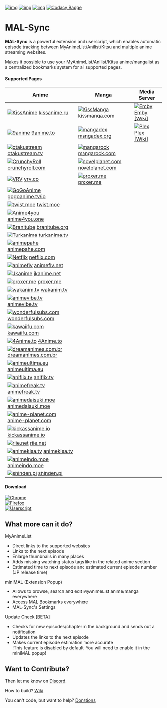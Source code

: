 [![img](https://img.shields.io/travis/com/lolamtisch/MALSync.svg?style=flat-square&logo=travis)](https://travis-ci.com/lolamtisch/MALSync)
[![img](https://img.shields.io/discord/358599430502481920.svg?style=flat-square&logo=discord&label=Chat%20%2F%20Support&colorB=7289DA)](https://discordapp.com/invite/cTH4yaw)
[![img](https://img.shields.io/github/issues/lolamtisch/MALSync.svg?style=flat-square&logo=github&logoColor=white)](https://github.com/lolamtisch/MALSync/issues)
[![Codacy Badge](https://img.shields.io/codacy/grade/e07fabd76b97499788614bf48f8248db.svg?style=flat-square&logo=codacy&logoColor=white)](https://www.codacy.com/app/francisco.seipel/MALSync?utm_source=github.com&amp;utm_medium=referral&amp;utm_content=lolamtisch/MALSync&amp;utm_campaign=Badge_Grade)

# MAL-Sync
**MAL-Sync** is a powerful extension and userscript, which enables automatic episode tracking between MyAnimeList/Anilist/Kitsu and multiple anime streaming websites.  

Makes it possible to use your MyAnimeList/Anilist/Kitsu anime/mangalist as a centralized bookmarks system for all supported pages.  

#### **Supported Pages** <a id="anchor-link"></a>

| Anime                                    | Manga                                    | Media Server                             |
| ---------------------------------------- | ---------------------------------------- | ---------------------------------------- |
| [![KissAnime](https://www.google.com/s2/favicons?domain=kissanime.ru "KissAnime")](http://kissanime.ru) [kissanime.ru](http://kissanime.ru) | [![KissManga](https://www.google.com/s2/favicons?domain=kissmanga.com "KissManga")](http://kissmanga.com) [kissmanga.com](http://kissmanga.com) | [![Emby](https://www.google.com/s2/favicons?domain=app.emby.media "Emby")](http://app.emby.media) [Emby](http://app.emby.media) [[Wiki]](https://github.com/lolamtisch/MALSync/wiki/Emby-Plex) |
| [![9anime](https://www.google.com/s2/favicons?domain=9anime.to "9anime")](http://9anime.to)  [9anime.to](http://9anime.to) | [![mangadex](https://www.google.com/s2/favicons?domain=mangadex.org "mangadex")](https://mangadex.org) [mangadex.org](https://mangadex.org) | [![Plex](https://www.google.com/s2/favicons?domain=http://app.plex.tv "Plex")](http://app.plex.tv) [Plex](http://app.plex.tv) [[Wiki]](https://github.com/lolamtisch/MALSync/wiki/Emby-Plex) |
| [![otakustream](https://www.google.com/s2/favicons?domain=https://otakustream.tv "otakustream")](https://otakustream.tv) [otakustream.tv](https://otakustream.tv) | [![mangarock](https://www.google.com/s2/favicons?domain=mangarock.com "mangarock")](https://mangarock.com) [mangarock.com](https://mangarock.com) | |
| [![CrunchyRoll](https://www.google.com/s2/favicons?domain=crunchyroll.com "CrunchyRoll")](http://crunchyroll.com) [crunchyroll.com](http://crunchyroll.com) | [![novelplanet.com](https://www.google.com/s2/favicons?domain=https://novelplanet.com "Novelplanet.com")](novelplanet.com) [novelplanet.com](https://novelplanet.com) | |
| [![VRV](https://www.google.com/s2/favicons?domain=vrv.co "VRV")](https://vrv.co) [vrv.co](https://vrv.co) | [![proxer.me](https://www.google.com/s2/favicons?domain=http://proxer.me "Proxer")](http://proxer.me) [proxer.me](http://proxer.me) | |
| [![GoGoAnime](https://www.google.com/s2/favicons?domain=gogoanime.tv/io "GoGoAnime")](http://gogoanime.tv/io) [gogoanime.tv/io](http://gogoanime.tv/io) | | |
| [![twist.moe](https://www.google.com/s2/favicons?domain=twist.moe "twist.moe")](https://twist.moe) [twist.moe](https://twist.moe) | | |
| [![Anime4you](https://www.google.com/s2/favicons?domain=https://www.anime4you.one "Anime4you")](https://www.anime4you.one) [anime4you.one](https://www.anime4you.one) | | |
| [![Branitube](https://www.google.com/s2/favicons?domain=https://branitube.org "Branitube")](https://branitube.org) [branitube.org](https://branitube.org) | | |
| [![Turkanime](https://www.google.com/s2/favicons?domain=http://www.turkanime.tv "Turkanime")](http://www.turkanime.tv) [turkanime.tv](http://www.turkanime.tv) | | |
| [![animepahe](https://www.google.com/s2/favicons?domain=https://animepahe.com "animepahe")](https://animepahe.com) [animepahe.com](https://animepahe.com) | | |
| [![Netflix](https://www.google.com/s2/favicons?domain=https://www.netflix.com "Netflix")](https://www.netflix.com) [netflix.com](https://www.netflix.com) | | |
| [![animeflv](https://www.google.com/s2/favicons?domain=https://animeflv.net "animeflv")](https://animeflv.net) [animeflv.net](https://animeflv.net) | | |
| [![Jkanime](https://www.google.com/s2/favicons?domain=https://jkanime.net "Jkanime")](https://jkanime.net) [jkanime.net](https://jkanime.net) | | |
| [![proxer.me](https://www.google.com/s2/favicons?domain=http://proxer.me "Proxer")](http://proxer.me) [proxer.me](http://proxer.me) | | |
| [![wakanim.tv](https://www.google.com/s2/favicons?domain=https://wakanim.tv "wakanim.tv")](wakanim.tv) [wakanim.tv](wakanim.tv) | | |
| [![animevibe.tv](https://www.google.com/s2/favicons?domain=https://animevibe.tv "Animevibe.tv")](animevibe.tv) [animevibe.tv](https://animevibe.tv) | | |
| [![wonderfulsubs.com](https://www.google.com/s2/favicons?domain=https://wonderfulsubs.com "Wonderfulsubs.com")](wonderfulsubs.com) [wonderfulsubs.com](https://wonderfulsubs.com) | | |
| [![kawaiifu.com](https://www.google.com/s2/favicons?domain=https://kawaiifu.com "Kawaiifu.com")](kawaiifu.com) [kawaiifu.com](https://kawaiifu.com) | | |
| [![4Anime.to](https://www.google.com/s2/favicons?domain=https://4Anime.to "4Anime.to")](4Anime.to) [4Anime.to](https://4Anime.to) | | |
| [![dreamanimes.com.br](https://www.google.com/s2/favicons?domain=https://dreamanimes.com.br "dreamanimes.com.br")](dreamanimes.com.br) [dreamanimes.com.br](https://dreamanimes.com.br) | | |
| [![animeultima.eu](https://www.google.com/s2/favicons?domain=https://animeultima.eu "animeultima.eu")](animeultima.eu) [animeultima.eu](https://animeultima.eu) | | |
| [![aniflix.tv](https://www.google.com/s2/favicons?domain=https://aniflix.tv "aniflix.tv")](aniflix.tv) [aniflix.tv](https://aniflix.tv) | | |
| [![animefreak.tv](https://www.google.com/s2/favicons?domain=https://animefreak.tv "animefreak.tv")](animefreak.tv) [animefreak.tv](https://animefreak.tv) | | |
| [![animedaisuki.moe](https://www.google.com/s2/favicons?domain=https://animedaisuki.moe "animedaisuki.moe")](animedaisuki.moe) [animedaisuki.moe](https://animedaisuki.moe) | | |
| [![anime-planet.com](https://www.google.com/s2/favicons?domain=https://anime-planet.com "anime-planet.com")](anime-planet.com) [anime-planet.com](https://anime-planet.com) | | |
| [![kickassanime.io](https://www.google.com/s2/favicons?domain=https://kickassanime.io "kickassanime.io")](kickassanime.io) [kickassanime.io](https://kickassanime.io) | | |
| [![riie.net](https://www.google.com/s2/favicons?domain=https://riie.net "riie.net")](riie.net) [riie.net](https://riie.net) | | |
| [![animekisa.tv](https://www.google.com/s2/favicons?domain=https://animekisa.tv "animekisa.tv")](animekisa.tv) [animekisa.tv](https://animekisa.tv) | | |
| [![animeindo.moe](https://www.google.com/s2/favicons?domain=https://animeindo.moe "animeindo.moe")](animeindo.moe) [animeindo.moe](https://animeindo.moe) | | |
| [![shinden.pl](https://www.google.com/s2/favicons?domain=https://shinden.pl "shinden.pl")](shinden.pl) [shinden.pl](https://shinden.pl) | | |

#### **Download**  
[![Chrome](https://img.shields.io/chrome-web-store/users/kekjfbackdeiabghhcdklcdoekaanoel.svg?style=flat-square&label=Chrome&logo=google%20chrome&logoColor=white)](https://chrome.google.com/webstore/detail/mal-sync/kekjfbackdeiabghhcdklcdoekaanoel?hl=en)  
[![Firefox](https://img.shields.io/amo/users/mal-sync.svg?style=flat-square&label=Firefox&logo=mozilla%20firefox&logoColor=white)](https://addons.mozilla.org/en-US/firefox/addon/mal-sync)  
[![Userscript](https://img.shields.io/badge/Userscript-Download-brightgreen.svg?style=flat-square&label=Userscript&logo=javascript&logoColor=white)](https://greasyfork.org/de/scripts/372847-mal-sync)

## What more can it do?

MyAnimeList
  - Direct links to the supported websites
  - Links to the next episode
  - Enlarge thumbnails in many places
  - Adds missing watching status tags like in the related anime section
  - Estimated time to next episode and estimated current episode number (JP release time)

miniMAL (Extension Popup)
  - Allows to browse, search and edit MyAnimeList anime/manga everywhere
  - Access MAL Bookmarks everywhere
  - MAL-Sync's Settings

Update Check [BETA]
  - Checks for new episodes/chapter in the background and sends out a notification
  - Updates the links to the next episode
  - Makes current episode estimation more accurate  
!This feature is disabled by default. You will need to enable it in the miniMAL popup!

## Want to Contribute?
Then let me know on [Discord](https://discordapp.com/invite/cTH4yaw).  

How to build? [Wiki](https://github.com/lolamtisch/MALSync/wiki/Build)

You can't code, but want to help? [Donations](https://github.com/lolamtisch/MALSync/wiki/Donations)
